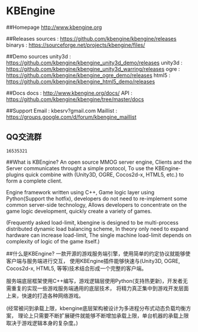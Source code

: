 KBEngine
========

##Homepage
http://www.kbengine.org

##Releases
	sources		: https://github.com/kbengine/kbengine/releases 
	binarys		: https://sourceforge.net/projects/kbengine/files/

##Demo sources
	unity3d		: https://github.com/kbengine/kbengine_unity3d_demo/releases
	unity3d		: https://github.com/kbengine/kbengine_unity3d_warring/releases
	ogre		: https://github.com/kbengine/kbengine_ogre_demo/releases
	html5		: https://github.com/kbengine/kbengine_html5_demo/releases


##Docs
	docs		: http://www.kbengine.org/docs/
	API			: https://github.com/kbengine/kbengine/tree/master/docs
	
##Support
	Email		: kbesrv?gmail.com
	Maillist	: https://groups.google.com/d/forum/kbengine_maillist

## QQ交流群
	16535321

##What is KBEngine?
An open source MMOG server engine, Clients and the Server communicates throught a simple protocol,
To use the KBEngine-plugins quick combine with (Unity3D, OGRE, Cocos2d-x, HTML5, etc.) to form a complete client.

Engine framework written using C++, Game logic layer using Python(Support the hotfix), 
developers do not need to re-implement some common server-side technology,
Allows developers to concentrate on the game logic development, quickly create a variety of games.

(Frequently asked load-limit, kbengine is designed to be multi-process distributed dynamic load balancing scheme, 
In theory only need to expand hardware can increase load-limit, The single machine load-limit 
depends on complexity of logic of the game itself.)

##什么是KBEngine?
一款开源的游戏服务端引擎，使用简单的约定协议就能够使客户端与服务端进行交互，
使用KBEngine插件能够快速与(Unity3D, OGRE, Cocos2d-x, HTML5, 等等)技术结合形成一个完整的客户端。

服务端底层框架使用C++编写，游戏逻辑层使用Python(支持热更新)，开发者无需重复的实现一些游戏服务端通用的底层技术，
将精力真正集中到游戏开发层面上来，快速的打造各种网络游戏。

(经常被问到承载上限，kbengine底层架构被设计为多进程分布式动态负载均衡方案，
理论上只需要不断扩展硬件就能够不断增加承载上限，单台机器的承载上限取决于游戏逻辑本身的复杂度。)



